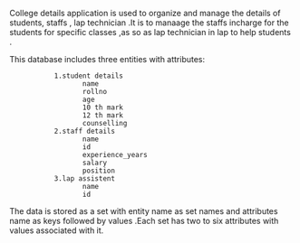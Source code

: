 College details application is used to organize and manage the details of students, staffs , lap technician .It is to manaage the staffs incharge  for the students for specific classes ,as so as  lap technician in lap to help students . 

This database includes three entities with attributes:

               1.student details 
                      name
                      rollno
                      age
                      10 th mark
                      12 th mark
                      counselling
               2.staff details 
                      name 
                      id
                      experience_years
                      salary
                      position
               3.lap assistent 
                      name 
                      id



  The data is stored as a set with entity name as set names and attributes name as keys followed by values .Each set has two to six  attributes with values associated with it. 

